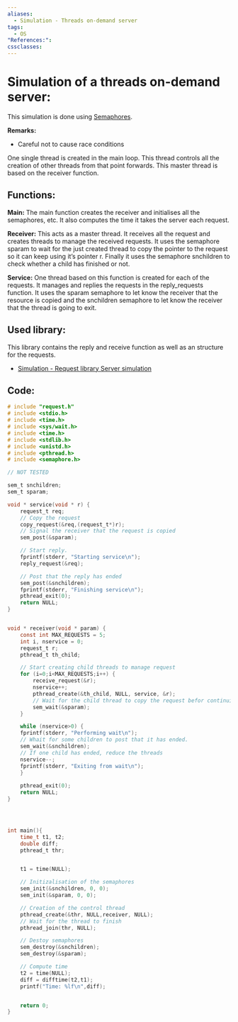 ```yaml
---
aliases:
  - Simulation - Threads on-demand server
tags:
  - OS
"References:": 
cssclasses:
---
```

# Simulation of a threads on-demand server: 
This simulation is done using [Semaphores](20240503%20-%20190310%20-Semaphores%20Dijkstra%20method.md).

**Remarks:**
+ Careful not to cause race conditions

One single thread is created in the main loop. This thread controls all the creation of other threads from that point forwards. This master thread is based on the receiver function.

## Functions: 

**Main:** 
The main function creates the receiver and initialises all the semaphores, etc. It also computes the time it takes the server each request. 

**Receiver:**
This acts as a master thread. It receives all the request and creates threads to manage the received requests. It uses the semaphore sparam to wait for the just created thread to copy the pointer to the request so it can keep using it’s pointer r. 
Finally it uses the semaphore snchildren to check whether a child has finished or not. 

**Service:** 
One thread based on this function is created for each of the requests. It manages and replies the requests in the reply_requests function. It uses the sparam semaphore to let know the receiver that the resource is copied and the snchildren semaphore to let know the receiver that the thread is going to exit. 

## Used library: 
This library contains the reply and receive function as well as an structure for the requests.
+ [Simulation - Request library Server simulation](20240509%20-%20155259%20-%20Simulation%20-%20Request%20library%20Server%20simulation.md)
## Code: 

```c
# include "request.h"
# include <stdio.h>
# include <time.h>
# include <sys/wait.h>
# include <time.h>
# include <stdlib.h>
# include <unistd.h>
# include <pthread.h>
# include <semaphore.h>

// NOT TESTED

sem_t snchildren;
sem_t sparam; 

void * service(void * r) {
    request_t req;
    // Copy the request
    copy_request(&req,(request_t*)r);
    // Signal the receiver that the request is copied
    sem_post(&sparam);

    // Start reply.
    fprintf(stderr, "Starting service\n");
    reply_request(&req);

    // Post that the reply has ended
    sem_post(&snchildren);
    fprintf(stderr, "Finishing service\n");
    pthread_exit(0);
    return NULL;
}


void * receiver(void * param) {
    const int MAX_REQUESTS = 5;
    int i, nservice = 0;
    request_t r;
    pthread_t th_child;

    // Start creating child threads to manage request
    for (i=0;i<MAX_REQUESTS;i++) {
        receive_request(&r);
        nservice++;
        pthread_create(&th_child, NULL, service, &r);
        // Wait for the child thread to copy the request befor continuing
        sem_wait(&sparam);
    }

    while (nservice>0) {
    fprintf(stderr, "Performing wait\n");
    // Whait for some children to post that it has ended.
    sem_wait(&snchildren);
    // If one child has ended, reduce the threads
    nservice--;
    fprintf(stderr, "Exiting from wait\n");
    }
    
    pthread_exit(0);
    return NULL;
}




int main(){
    time_t t1, t2; 
    double diff; 
    pthread_t thr;


    t1 = time(NULL);

    // Initizalisation of the semaphores
    sem_init(&snchildren, 0, 0);
    sem_init(&sparam, 0, 0);

    // Creation of the control thread
    pthread_create(&thr, NULL,receiver, NULL);
    // Wait for the thread to finish
    pthread_join(thr, NULL);

    // Destoy semaphores
    sem_destroy(&snchildren);
    sem_destroy(&sparam);

    // Compute time
    t2 = time(NULL);
    diff = difftime(t2,t1);
    printf("Time: %lf\n",diff);


    return 0;
}


```
